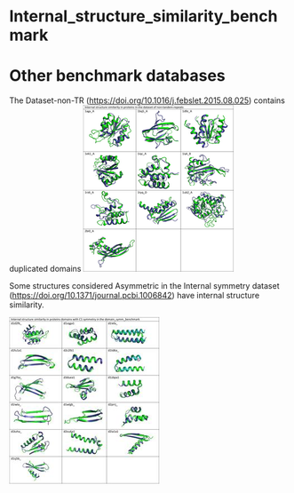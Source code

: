 # Internal_structure_similarity_benchmark


# Other benchmark databases 

The Dataset-non-TR (https://doi.org/10.1016/j.febslet.2015.08.025) contains duplicated domains 
![Structures with internal similarity in the database of no-tandem-repeats](images/No-tandem-repeats.png)

Some structures considered Asymmetric in the Internal symmetry dataset (https://doi.org/10.1371/journal.pcbi.1006842) have internal structure similarity.


![Structures with internal similarity in the domain_symm benchmark](images/Dom_symm_bench.jpg)
